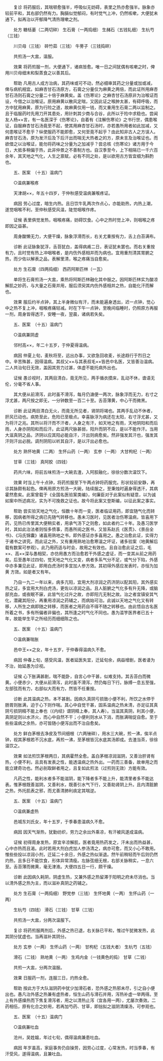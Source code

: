 <!-- { "loadSidebar": true } -->
　　复诊 将药服后，其喘顿愈强半，呼吸似无妨碍，表里之热亦愈强半。脉象亦较前平和，其右部仍然有力。胸膈似觉郁闷，有时觉气上冲，仍然咳嗽，大便犹未通下。拟再治以开郁降气清热理嗽之剂。

　　处方 糖栝蒌（二两切碎） 生石膏（一两捣细） 生赭石（五钱轧细） 生杭芍（三钱）

　　川贝母（三钱） 碎竹茹（三钱） 牛蒡子（三钱捣碎）

　　共煎汤一大盅，温服。

　　效果 将药煎服一剂，大便通下，诸病皆愈。唯一日之间犹偶有咳嗽之时，俾用川贝母细末和梨蒸食之以善其后。

　　帮助 凡用古人成方治病，其药味或可不动，然必细审其药之分量或加或减，俾与病机相宜。如麻杏甘石汤原方，石膏之分量仅为麻黄之两倍，而此证所用麻杏甘石汤则石膏之分量二十倍于麻黄矣。盖《伤寒论》之麻杏甘石汤原非为治喉证而设，今借之以治喉证。原用麻黄以散风定喘，又因此证之喉肿太甚，有碍呼吸，而方中犹用麻黄，原为行险之道，故麻黄仅用一钱，而又重用生石膏二两以监制之。且于临服药时先用刀开其患处，用针刺其少商与合谷，此所以于险中求稳也。尝闻友人杨××言，有一名医深于《伤寒论》，自着有《注解伤寒论》之书行世，偶患喉证，自服麻杏甘石汤竟至不起，使其用麻杏甘石汤时，亦若愚所用者如此加减，又何患喉证不愈乎？纵使服药不能即愈，又何至竟不起乎？由此知非古人之方误人。麻杏甘石汤，原为发汗后及下后汗出而喘无大热者之的方，原未言及治喉证也。而欲借之以治喉证，能勿将药味之分量为之加减乎？尝总核《伤寒论》诸方用于今日，大抵多稍偏于热，此非仲景之不善制方也。自汉季至今，上下相隔已一千六百余年，其天地之气化，人生之禀赋，必有不同之处，是以欲用古方皆宜细为斟酌也。

　　五、医案　（十五）温病门

　　○温病兼喉疼

　　天津胡××，年五十四岁，于仲秋感受温病兼喉疼证。

　　病因 劳心过度，暗生内热。且日饮牛乳两次作点心，亦能助热，内热上潮，遂觉咽喉不利，至仲秋感受风温，陡觉咽喉作疼。

　　证候 表里俱觉发热，咽喉疼痛，妨碍饮食。心中之热时觉上冲，则咽喉之疼即因之益甚。

　　周身酸懒无力，大便干燥，脉象浮滑而长，右关尤重按有力，舌上白苔满布。

　　诊断 此证脉象犹浮，舌苔犹白，盖得病甫二日，表证犹未罢也。而右关重按有力，且时觉有热上冲咽喉者，是内伤外感相并而为病也。宜用重剂清其胃腑之热，而少佐以解表之品，表解里清，喉之疼痛当自愈矣。

　　处方 生石膏（四两捣细） 西药阿斯匹林（一瓦）

　　单将生石膏煎汤一大盅，乘热将阿斯匹林融化其中服之。因阿斯匹林实为酸凉解肌之妙药，与大量之石膏并用，服后须臾其内伤外感相并之热，自能化汗而解也。

　　效果 服后约半点钟，其上半身微似有汗，而未能遍身透出，迟一点钟，觉心中之热不复上冲，咽喉疼痛轻减。时在下午一点钟，至晚间临睡时，仍照原方再服一剂，周身皆得透汗，安睡一夜，翌晨，诸病若失矣。

　　五、医案　（十五）温病门

　　○温病兼阴虚

　　邻村高××，年二十五岁，于仲夏得温病。

　　病因 仲夏上旬，麦秋将至，远出办事，又欲急回收麦，长途趋行于烈日之中。辛苦殊甚，因得温病。其叔父××与其表叔毛××皆邑中名医，又皆善治温病。二人共治旬日无效，盖因其劳力过甚，体虚不能托病外出也。

　　证候 愚诊视时，其两目清白，竟无所见，两手循衣摸床，乱动不休，谵语无伦，分毫不省人事。

　　其大便从前滑泻，此时虽不滑泻，每月仍溏便一两次，脉象浮而无力，右寸之浮尤甚，两尺按之即无，一分钟数至一百二十至。舌苔薄黄，中心干而微黑。

　　诊断 此证两目清白无火，而竟无所见者，肾阴将竭也。其两手乱动不休者，肝风已动也。病势至此，危险已至极点。幸喜脉浮为病还在太阳，右寸浮尤甚，又为将汗之兆。其所以将汗而不汗者，人身之有汗，如天地之有雨，天地阴阳和而后雨，人身亦阴阳和而后汗。此证两尺脉甚弱，阳升而阴不应，是以不能作汗。当用大滋真阴之品，济阴以应其阳必能自汗，汗出则病愈矣。然非强发其汗也，强发其汗则汗出必脱。调剂阴阳以听其自汗，是以汗出必愈也。

　　处方 熟怀地黄（二两） 生怀山药（一两） 玄参（一两） 大甘枸杞（一两）

　　甘草（三钱） 真阿胶（四钱）

　　药共六味，将前五味煎汤一大碗去渣，入阿胶融化，徐徐分数次温饮下。

　　效果 时当上午十点钟，将药煎服至下午两点钟将药服完。形状较前安静，再诊其脉颇有起色。俾再用原方煎汤一大碗，陆续服之，至秉烛时遍身得透汗，其病霍然愈矣。此案曾载于《全国名医验案类编》，何廉臣对于此案似有疑意，以为诚如案中所述病况，实为不可挽救之证也。故今将此案又登斯编，以征此案之事实。

　　帮助 尝实验天地之气化，恒数十年而一变，医者临证用药，即宜随气化而转移，因病者所得之病已先随气转移也。愚未习医时，见医者治伤寒温病，皆喜用下药，见热已传里其大便稍实者，用承气汤下之则愈，如此者约二十年。及愚习医学时，其如此治法者则恒多偾事，而愚所阅之医书，又皆系赵氏《医贯》、《景岳全书》、《冯氏锦囊》诸喜用熟地之书，即外感证亦多喜用之。愚之治愈此证，实得力于诸书之讲究。而此证之外，又有重用熟地治愈寒温之坏证，诸多验案（地黄解后载有数案可参观）。此乃用药适与时会，故用之有效也。且自治愈此证之后，毛××、高××深与愚相契，亦仿用愚方而治愈若干外感之虚证，而一变其从前之用药矣。后至愚年过四旬，觉天地之气化又变，病者多系气分不足，或气分下陷，外感中亦多兼见此证，即用白虎汤时多宜加人参方效。其初得外感应发表时，亦恒为加黄 方效。如是者又有年。

　　乃自一九二一年以来，病多亢阳，宜用大剂凉润之药济阴以配其阳，其外感实热之证，多宜用大剂白虎汤，更佐以凉润之品。且人脏腑之气化多有升无降，或脑部充血，或夜眠不寐，此皆气化过升之故，亦即阳亢无制之故。治之者宜镇安其气化，潜藏其阳分，再重用凉润之药辅之，而病始可治。此诚以天地之气化又有转移，人所生之病即随之转移，而医者之用药自不得不随之转移也。由此悟自古名医所着之书，多有所偏者非偏也，其所逢之时气化不同也。愚为滥竽医界者已五十年，故能举生平之所经历而细细陈之也。

　　五、医案　（十五）温病门

　　○温病兼喘胀

　　邑中王××之女，年十五岁，于仲春得温病久不愈。

　　病因 仲春上旬，感受风温，医者延医失宜，迁延旬余，病益增剧，医者诿为不治，始延愚为诊视。

　　证候 心下胀满甚剧，喘不能卧，自言心中干甚，似难支持。其舌苔白而微黄。小便赤少，大便从前滑泻，此时虽不滑泻，然仍每日下行。脉搏一息五至强，左部弦而有力，右部似大而有力，然皆不任重按。

　　诊断 此其温病之热，本不甚剧。因病久真阴亏损致小便不利，所饮之水停于肠胃则胀满，迫于心下则作喘。其心中自觉干甚，固系温病之热未清，亦足征其真阴亏损阴精不能上奉也（《内经》谓阴精上奉，其人寿）。当滋其真阴，利其小便，真阴足则以水济火，而心中自然不干；小便利则水从下消，而胀满喘促自愈。至于些些温病之余热，亦可皆随小便泻出而不治自愈矣。

　　处方 鲜白茅根去净皮及节间细根（六两锉碎），用水三大碗，煎一沸，俟半点钟，视其茅根若不沉水底，再煎一沸，至茅根皆沉水底其汤即成。去渣当茶，徐徐温饮之。

　　效果 如法煎饮茅根两日，其病霍然全愈。盖白茅根凉润滋阴，又善治肝肾有热，小便不利，且具有发表之性，能透温病之热外出。一药而三善备，故单用之而能立建奇功也。然必剖取鲜者用之，且复如此煎法（过煎则无效）方能有效。

　　凡药之性，能利水者多不能滋阴，能下降者多不能上升，能清里者多不能达表。惟茅根既善滋阴，又善利水，既善引水气下行，又善助肾阴上升。且内清脏腑之热，外托肌表之邪，而尤善清肺利痰定其喘逆。

　　五、医案　（十五）温病门

　　○温病兼虚热

　　邑城东刘氏女，年十五岁，于季春患温病久不愈。

　　病因 因天气渐热，犹勤纺织，劳力之余出外乘凉，有汗被风遂成温病。

　　证候 初得周身发热，原宜辛凉解肌，医者竟用热药发之，汗未出而热益甚，心中亦热而且渴。此时若用大剂白虎加人参汤清之，病亦可愈，而又小心不敢用。惟些些投以凉润小剂，迁延二十余日，外感之热似渐退。然午前稍轻而午后则仍然灼热，且多日不能饮食，形体异常清瘦。左脉弦细无根，右部关脉稍实，一息六至。舌苔薄而微黄，毫无津液。大便四五日一行，颇干燥。

　　诊断 此因病久耗阴，阴虚生热，又兼外感之热留滞于阳明之府未尽消也。当以清外感之热为主，而以滋补真阴之药辅之。

　　处方 生石膏（一两捣细） 野党参（三钱） 生怀地黄（一两） 生怀山药（一两）

　　生杭芍（四钱） 滑石（三钱） 甘草（三钱）

　　共煎汤一大盅，分两次温服下。

　　复诊 将药煎服两剂后，外感之热已退，右关脉已平和，惟过午犹微发热，此其阴分犹虚也。当再滋补其阴分。

　　处方 玄参（一两） 生怀山药（一两） 甘枸杞（五钱大者） 生杭芍（五钱）

　　滑石（二钱） 熟地黄（一两） 生鸡内金（一钱黄色的捣） 甘草（二钱）

　　共煎一大盅，分两次温服。

　　效果 日服药一剂，连服三日，灼热全愈。

　　帮助 按此方于大队滋阴药中犹少加滑石者，恐外感之热邪未尽，引之自小便出也。愚凡治外感之热兼有虚热者，恒生山药与滑石并用，泻热补虚一举两得。至上有外感燥热而下焦复滑泻者，用之以清热止泻（宜各用一两），尤屡次奏效。二药相伍，原有化合之妙用，若再加芍药、甘草，即拙拟之滋阴清燥汤，可参观也。

　　五、医案　（十五）温病门

　　○温病兼吐血

　　沧州，吴姓媪，年过七旬，偶得温病兼患吐血。

　　病因 年岁虽高，家庭事务仍自操劳，因劳心过度，心常发热，时当季春，有汗受风，遂得温病，且兼吐血。

